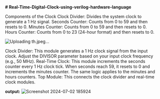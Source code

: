 **# Real-Time-Digital-Clock-using-verilog-hardware-language**

Components of the Clock
Clock Divider: Divides the system clock to generate a 1 Hz signal.
Seconds Counter: Counts from 0 to 59 and then resets to 0.
Minutes Counter: Counts from 0 to 59 and then resets to 0.
Hours Counter: Counts from 0 to 23 (24-hour format) and then resets to 0.

![Uploading th.jpeg…]()


Clock Divider: This module generates a 1 Hz clock signal from the input clock. Adjust the DIVISOR parameter based on your input clock frequency (e.g., 50 MHz).
Real-Time Clock: This module increments the seconds counter every 1 Hz clock tick. When seconds reach 59, it resets to 0 and increments the minutes counter. The same logic applies to the minutes and hours counters.
Top Module: This connects the clock divider and real-time clock modules.



**output:**
![Screenshot 2024-07-02 185924](https://github.com/panda12384/Real-Time-Digital-Clock-using-verilog-hardware-language/assets/160568759/5f674b97-ca81-4e55-a272-a3cf272e1194)
